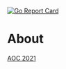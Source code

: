 [![Go Report Card](https://goreportcard.com/badge/github.com/WTFox/aoc2021)](https://goreportcard.com/report/github.com/WTFox/aoc2021)

# About

[AOC 2021](https://adventofcode.com/2021/)
